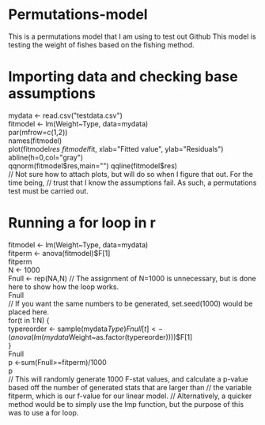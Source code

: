 # Permutations-model
This is a permutations model that I am using to test out Github
This model is testing the weight of fishes based on the fishing method.

# Importing data and checking base assumptions
mydata <- read.csv("testdata.csv")  
fitmodel <- lm(Weight~Type, data=mydata)  
par(mfrow=c(1,2))  
names(fitmodel)  
plot(fitmodel$res~fitmodel$fit, xlab="Fitted value", ylab="Residuals")  
abline(h=0,col="gray")  
qqnorm(fitmodel$res,main="")  
qqline(fitmodel$res)  
// Not sure how to attach plots, but will do so when I figure that out. For the time being,
// trust that I know the assumptions fail. As such, a permutations test must be carried out.
# Running a for loop in r  
fitmodel <- lm(Weight~Type, data=mydata)  
fitperm <- anova(fitmodel)$F[1]  
fitperm  
N <- 1000  
Fnull <- rep(NA,N) // The assignment of N=1000 is unnecessary, but is done here to show how the loop works.  
Fnull  
// If you want the same numbers to be generated, set.seed(1000) would be placed here.  
for(t in 1:N) {  
  typereorder <- sample(mydata$Type)  
  Fnull[t] <- (anova(lm(mydata$Weight~as.factor(typereorder))))$F[1]  
}  
Fnull  
p <-sum(Fnull>=fitperm)/1000  
p  
// This will randomly generate 1000 F-stat values, and calculate a p-value based off the number of generated stats that are larger than
// the variable fitperm, which is our f-value for our linear model.
// Alternatively, a quicker method would be to simply use the lmp function, but the purpose of this was to use a for loop. 
